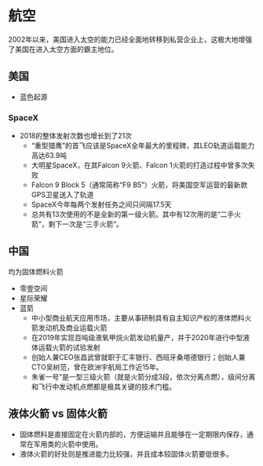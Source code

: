 # 航空

2002年以来，美国进入太空的能力已经全面地转移到私营企业上，这极大地增强了美国在进入太空方面的霸主地位。

## 美国

* 蓝色起源

### SpaceX

* 2018的整体发射次数也增长到了21次
    - “重型猎鹰”的首飞应该是SpaceX全年最大的里程碑，其LEO轨道运载能力高达63.9吨
    - 大明星SpaceX，在其Falcon 9火箭、Falcon 1火箭的打造过程中曾多次失败
    * Falcon 9 Block 5（通常简称“F9 B5”）火箭，将美国空军运营的最新款GPS卫星送入了轨道
    * SpaceX今年每两个发射任务之间只间隔17.5天
    * 总共有13次使用的不是全新的第一级火箭。其中有12次用的是“二手火箭”，剩下一次是“三手火箭”。

## 中国

均为固体燃料火箭

* 零壹空间
* 星际荣耀
* 蓝箭
    - 中小型商业航天应用市场，主要从事研制具有自主知识产权的液体燃料火箭发动机及商业运载火箭
    - 在2019年实现百吨级液氧甲烷火箭发动机量产，并于2020年进行中型液体运载火箭的试验发射
    - 创始人兼CEO张昌武曾就职于汇丰银行、西班牙桑塔德银行；创始人兼CTO吴树范，曾在欧洲宇航局工作近15年。
    - 朱雀一号”是一型三级火箭（就是火箭分成3段，依次分离点燃），级间分离和飞行中发动机点燃都是极其关键的技术门槛。

## 液体火箭 vs 固体火箭

* 固体燃料是直接固定在火箭内部的，方便运输并且能够在一定期限内保存，通常在军用类的火箭中使用。
* 液体火箭的好处则是推进能力比较强，并且成本较固体火箭要低很多。
